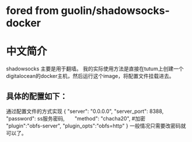 fored from guolin/shadowsocks-docker
====================

中文简介
=========
shadowsocks 主要是用于翻墙。
我的实际使用方法是直接在tutum上创建一个digitalocean的docker主机，然后运行这个image，将配置文件挂载进去。

具体的配置如下：
---------

通过配置文件的方式实现
{
        "server": "0.0.0.0",
        "server_port": 8388,
        "password": ss服务密码,
        "method": "chacha20", #加密
        "plugin":"obfs-server",
        "plugin_opts":"obfs=http"
}
一般情况只需要改密码就可以了。
